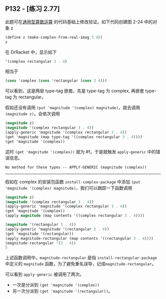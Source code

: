 ## P132 - [练习 2.77]

此题可在[通用型算数运算](./generic_arithmetic.scm) 的代码基础上修改验证。如下代码创建图 2-24 中的对象 z

``` Scheme
(define z (make-complex-from-real-imag 3 4))
z
```
在 DrRacket 中，显示如下

``` Scheme
'(complex rectangular 3 . 4)
```

相当于

``` Scheme
(cons 'complex (cons 'rectangular (cons 3 4)))
```

可以看到，这是两层 type-tag 嵌套。先是 type-tag 为 complex, 再嵌套 type-tag 为 rectangular。

假如还没有调用 `(put 'magnitude '(complex) magnitude)`，就去调用 `(magnitude z)`。会依次调用

``` Scheme
(magnitude z)
(magnitude '(complex rectangular 3 . 4))
(apply-generic 'magnitude '(complex rectangular 3 . 4))
(get 'magnitude (map type-tag '((complex rectangular 3 . 4))))
(get 'magnitude '(complex))
```
这时 `(get 'magnitude '(complex))` 就为 #f。于是就触发 `apply-generic` 中的错误信息。

```
No method for these types -- APPLY-GENERIC (magnitude (complex))
```
--------

假如在 complex 的安装包函数 `install-complex-package` 中添加 `(put 'magnitude '(complex) magnitude)`，我们可以跟踪一下函数调用

``` Scheme
(magnitude z)
(magnitude '(complex rectangular 3 . 4))
(apply-generic 'magnitude '(complex rectangular 3 . 4))
(get 'magnitude '(complex))
(apply magnitude (map contents '((complex rectangular 3 . 4))))

(magnitude '(rectangular 3 . 4))
(apply-generic 'magnitude '(rectangular 3 . 4))
(get 'magnitude '(rectangular))
(apply magnitude-rectangular (map contents '((rectangular 3 . 4))))
(magnitude-rectangular '(3 . 4))
5
```

上述函数调用中。`magnitude-rectangular` 是指 `install-rectangular-package` 中定义的 `magnitude` 函数，为了避免重名误导，记成`magnitude-rectangular`。

可以看到 `apply-generic` 被调用了两次。

* 一次是分派到 `(get 'magnitude '(complex))`
* 另一次分派到 `(get 'magnitude '(rectangular))`。
